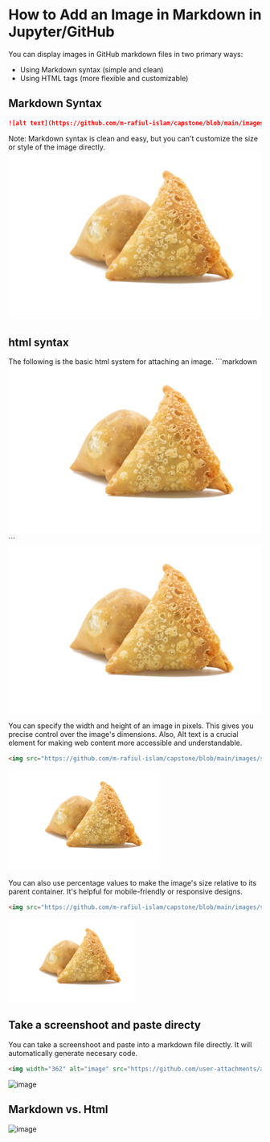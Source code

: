 # How to Add an Image in Markdown in Jupyter/GitHub
You can display images in GitHub markdown files in two primary ways:
 - Using Markdown syntax (simple and clean)
 - Using HTML tags (more flexible and customizable)

## Markdown Syntax
```markdown
![alt text](https://github.com/m-rafiul-islam/capstone/blob/main/images/samusasingara.jpeg) 
```
Note: Markdown syntax is clean and easy, but you can't customize the size or style of the image directly.
![alt text](https://github.com/m-rafiul-islam/capstone/blob/main/images/samusasingara.jpeg) 



<h2>html syntax</h2> 
The following is the basic html system for attaching an image. 
```markdown 
<img src="https://github.com/m-rafiul-islam/capstone/blob/main/images/samusasingara.jpeg"> 
```
<img src="https://github.com/m-rafiul-islam/capstone/blob/main/images/samusasingara.jpeg"> 

You can specify the width and height of an image in pixels. This gives you precise control over the image's dimensions. Also, Alt text is a crucial element for making web content more accessible and understandable. 
```markdown 
<img src="https://github.com/m-rafiul-islam/capstone/blob/main/images/samusasingara.jpeg" alt="This isn an image for samusa" width="300" height="200"> 
```
<img src="https://github.com/m-rafiul-islam/capstone/blob/main/images/samusasingara.jpeg" alt="This isn an image for samusa" width="300" height="200"> 


You can also use percentage values to make the image's size relative to its parent container. It's helpful for mobile-friendly or responsive designs. 
```markdown
<img src="https://github.com/m-rafiul-islam/capstone/blob/main/images/samusasingara.jpeg" alt="Samusa image" width="50%" height="Auto">   
```
<img src="https://github.com/m-rafiul-islam/capstone/blob/main/images/samusasingara.jpeg" alt="Samusa image" width="50%" height="Auto">   


## Take a screenshoot and paste directy 
You can take a screenshoot and paste into a markdown file directly. It will automatically generate necesary code. 
```markdown
<img width="362" alt="image" src="https://github.com/user-attachments/assets/ff296e98-3afb-489d-b205-4610120a84ae" />
```
<img width="362" alt="image" src="https://github.com/user-attachments/assets/ff296e98-3afb-489d-b205-4610120a84ae" />


## Markdown vs. Html 
<img width="467" alt="image" src="https://github.com/user-attachments/assets/2cd219e2-10ec-4cc7-b46d-b236a0f754bb" />




